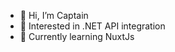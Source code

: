 - 👋 Hi, I’m Captain
- 👀 Interested in .NET API integration
- 🌱 Currently learning NuxtJs


<!---
captainiminza/captainiminza is a ✨ special ✨ repository because its `README.md` (this file) appears on your GitHub profile.
You can click the Preview link to take a look at your changes.
--->
